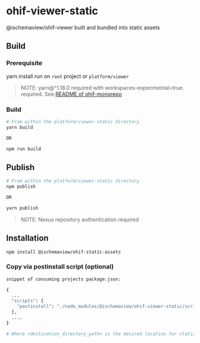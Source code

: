 # ohif-viewer-static

@ischemaview/ohif-viewer built and bundled into static assets


## Build
### Prerequisite
yarn install run on ````root```` project or ````platform/viewer````
> NOTE: yarn@^1.18.0 required with workspaces-experimental=true. required.  See [README of ohif-monorepo](https://github.com/ischemaview/rapid-dicom-viewer#to-develop)
### Build
````bash
# From within the platform/viewer-static directory
yarn build

OR

npm run build
````

## Publish
````bash
# From within the platform/viewer-static directory
npm publish

OR

yarn publish
````
> NOTE: Nexus repository authentication required

## Installation
````
npm install @ischemaview/ohif-static-assets
````

### Copy via postinstall script (optional)
````bash
snippet of consuming projects package.json:

{
  ...
  "scripts": {
    "postinstall": "./node_modules/@ischemaview/ohif-viewer-static/scripts/copy-folder-recursive-cli ./node_modules/@ischemaview/ohif-viewer--static/dist <destination_directory_path>"
  },
  ....
}

# Where <destination_directory_path> is the desired location for static assets
````
